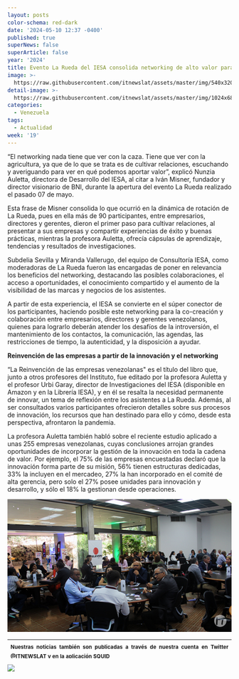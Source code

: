```yaml
---
layout: posts
color-schema: red-dark
date: '2024-05-10 12:37 -0400'
published: true
superNews: false
superArticle: false
year: '2024'
title: Evento La Rueda del IESA consolida networking de alto valor para los negocios
image: >-
  https://raw.githubusercontent.com/itnewslat/assets/master/img/540x320/IESA-RDN-p.jpg
detail-image: >-
  https://raw.githubusercontent.com/itnewslat/assets/master/img/1024x680/IESA-RDN-g.jpg
categories:
  - Venezuela
tags:
  - Actualidad
week: '19'
---
```

“El networking nada tiene que ver con la caza. Tiene que ver con la agricultura, ya que de lo que se trata es de cultivar relaciones, escuchando y averiguando para ver en qué podemos aportar valor”, explicó Nunzia Auletta, directora de Desarrollo del IESA, al citar a Iván Misner, fundador y director visionario de BNI, durante la apertura del evento La Rueda realizado el pasado 07 de mayo.

Esta frase de Misner consolida lo que ocurrió en la dinámica de rotación de La Rueda, pues en ella más de 90 participantes, entre empresarios, directores y gerentes, dieron el primer paso para cultivar relaciones, al presentar a sus empresas y compartir experiencias de éxito y buenas prácticas, mientras la profesora Auletta, ofrecía cápsulas de aprendizaje, tendencias y resultados de investigaciones.

Subdelia Sevilla y Miranda Vallerugo, del equipo de Consultoría IESA, como moderadoras de La Rueda fueron las encargadas de poner en relevancia los beneficios del networking, destacando las posibles colaboraciones, el acceso a oportunidades, el conocimiento compartido y el aumento de la visibilidad de las marcas y negocios de los asistentes.

A partir de esta experiencia, el IESA se convierte en el súper conector de los participantes, haciendo posible este networking para la co-creación y colaboración entre empresarios, directores y gerentes venezolanos, quienes para lograrlo deberán atender los desafíos de la introversión, el mantenimiento de los contactos, la comunicación, las agendas, las restricciones de tiempo, la autenticidad, y la disposición a ayudar.

**Reinvención de las empresas a partir de la innovación y el networking**

“La Reinvención de las empresas venezolanas" es el título del libro que, junto a otros profesores del Instituto, fue editado por la profesora Auletta y el profesor Urbi Garay, director de Investigaciones del IESA (disponible en Amazon y en la Librería IESA), y en él se resalta la necesidad permanente de innovar, un tema de reflexión entre los asistentes a La Rueda. Además, al ser consultados varios participantes ofrecieron detalles sobre sus procesos de innovación, los recursos que han destinado para ello y cómo, desde esta perspectiva, afrontaron la pandemia.

La profesora Auletta también habló sobre el reciente estudio aplicado a unas 255 empresas venezolanas, cuyas conclusiones arrojan grandes oportunidades de incorporar la gestión de la innovación en toda la cadena de valor. Por ejemplo, el 75% de las empresas encuestadas declaró que la innovación forma parte de su misión, 56% tienen estructuras dedicadas, 33% la incluyen en el mercadeo, 27% la han incorporado en el comité de alta gerencia, pero solo el 27% posee unidades para innovación y desarrollo, y sólo el 18% la gestionan desde operaciones.

![](https://raw.githubusercontent.com/itnewslat/assets/master/img/540x320/IESA-RDN-p.jpg)

<table style="height: 42px;" width="569">
<tbody>
<tr>
<td style="text-align: justify;"><sub><strong>Nuestras noticias también son publicadas a través de nuestra cuenta en Twitter <a href="https://twitter.com/itnewslat?lang=es">@ITNEWSLAT</a> y en la aplicación <a href="https://squidapp.co/en/">SQUID</a></strong></sub></td>
</tr>
</tbody>
</table>

<img src="https://tracker.metricool.com/c3po.jpg?hash=56f88a41e39ab42c063cc51676587a04"/>
